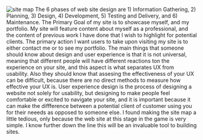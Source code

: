 ![site map](/phase-0/week-2/imgs/site-map.png) The 6 phases of web site design are 1) Information Gathering, 2) Planning, 3) Design, 4) Development, 5) Testing and Delivery, and 6) Maintenance. The Primary Goal of my site is to showcase myself, and my portfolio. My site will feature content about myself as a professional, and the content of previous work I have done that I wish to highlight for potential clients. The primary action I want users to take upon visiting my site is to either contact me or to see my portfolio. The main things that someone should know about design and user experience is that it is not universal, meaning that different people will have different reactions ton the experience on your site, and this aspect is what separates UX from usability. Also they should know that assesing the effectiveness of your UX can be difficult, because there are no direct methods to measure how effective your UX is. User experience design is the process of designing a website not solely for usability, but designing to make people feel comfortable or excited to navigate your site, and it is important because it can make the diffference between a potential client of customer using you for their neeeds as opposed to someone else. I found making the site map a little tedious, only because the web site at this stage in the game is very simple. I know further down the line this will be an invaluable tool to building sites.